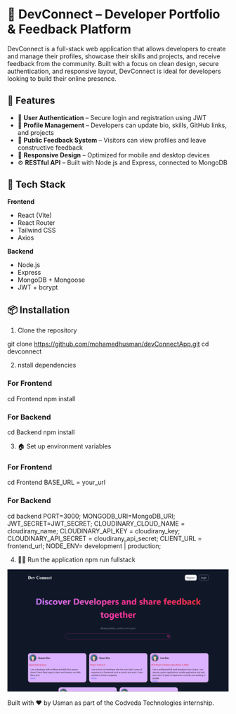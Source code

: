 # 🚀 DevConnect – Developer Portfolio & Feedback Platform

DevConnect is a full-stack web application that allows developers to create and manage their profiles, showcase their skills and projects, and receive feedback from the community. Built with a focus on clean design, secure authentication, and responsive layout, DevConnect is ideal for developers looking to build their online presence.

## 🌟 Features

- 🔐 **User Authentication** – Secure login and registration using JWT
- 👤 **Profile Management** – Developers can update bio, skills, GitHub links, and projects
- 💬 **Public Feedback System** – Visitors can view profiles and leave constructive feedback
- 📱 **Responsive Design** – Optimized for mobile and desktop devices
- ⚙️ **RESTful API** – Built with Node.js and Express, connected to MongoDB

## 🧰 Tech Stack

**Frontend**

- React (Vite)
- React Router
- Tailwind CSS
- Axios

**Backend**

- Node.js
- Express
- MongoDB + Mongoose
- JWT + bcrypt

## 📦 Installation

1. Clone the repository

git clone https://github.com/mohamedhusman/devConnectApp.git
cd devconnect

2. nstall dependencies

### For Frontend

cd Frontend
npm install

### For Backend

cd Backend
npm install

3. 🏠 Set up environment variables

### For Frontend

cd Frontend
BASE_URL = your_url

### For Backend

cd backend
PORT=3000;
MONGODB_URI=MongoDB_URl;
JWT_SECRET=JWT_SECRET;
CLOUDINARY_CLOUD_NAME = cloudirany_name;
CLOUDINARY_API_KEY = cloudirany_key;
CLOUDINARY_API_SECRET = cloudirany_api_secret;
CLIENT_URL = frontend_url;
NODE_ENV= development | production;

4. 🏃‍♀️ Run the application
   npm run fullstack

![ScreenShot](image.png)

Built with ❤️ by Usman as part of the Codveda Technologies internship.
